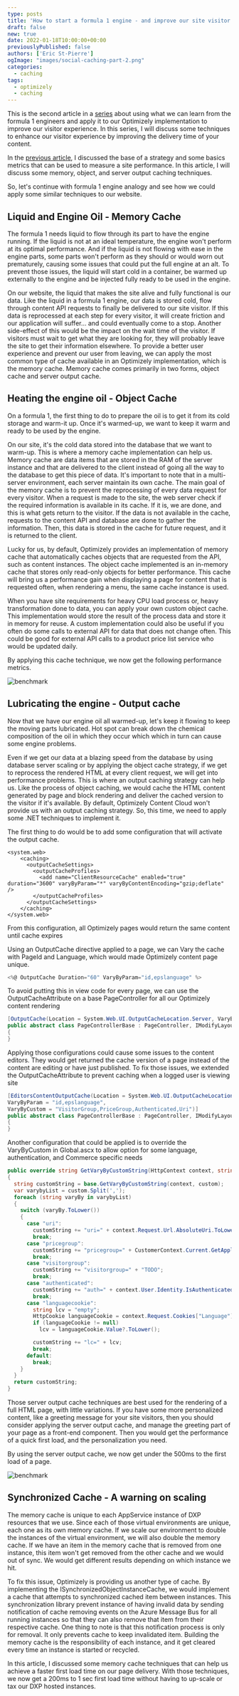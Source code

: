 ```yaml
---
type: posts
title: 'How to start a formula 1 engine - and improve our site visitor experience (part 2)'
draft: false
new: true
date: 2022-01-18T10:00:00+00:00
previouslyPublished: false
authors: ['Eric St-Pierre']
ogImage: "images/social-caching-part-2.png"
categories:
  - caching
tags:
  - optimizely
  - caching
---
```


This is the second article in a [series](https://eric.st-pierre.xyz/categories/caching/) about using what we can learn from the formula 1 engineers and apply it to our Optimizely implementation to improve our visitor experience. In this series, I will discuss some techniques to enhance our visitor experience by improving the delivery time of your content.

In the [previous article](https://eric.st-pierre.xyz/posts/caching-strategy-part-1/), I discussed the base of a strategy and some basics metrics that can be used to measure a site performance.  In this article, I will discuss some memory, object, and server output caching techniques.

So, let's continue with formula 1 engine analogy and see how we could apply some similar techniques to our website.

## Liquid and Engine Oil - Memory Cache


The formula 1 needs liquid to flow through its part to have the engine running. If the liquid is not at an ideal temperature, the engine won't perform at its optimal performance. And if the liquid is not flowing with ease in the engine parts, some parts won't perform as they should or would worn out prematurely, causing some issues that could put the full engine at an alt.  To prevent those issues,  the liquid will start cold in a container, be warmed up externally to the engine and be injected fully ready to be used in the engine.

On our website, the liquid that makes the site alive and fully functional is our data. Like the liquid in a formula 1 engine, our data is stored cold, flow through content API requests to finally be delivered to our site visitor. If this data is reprocessed at each step for every visitor, it will create friction and our application will suffer... and could eventually come to a stop. Another side-effect of this would be the impact on the wait time of the visitor. If visitors must wait to get what they are looking for, they will probably leave the site to get their information elsewhere.  To provide a better user experience and prevent our user from leaving, we can apply the most common type of cache available in an Optimizely implementation, which is the memory cache. Memory cache comes primarily in two forms, object cache and server output cache.

## Heating the engine oil - Object Cache


On a formula 1, the first thing to do to prepare the oil is to get it from its cold storage and warm-it up. Once it's warmed-up, we want to keep it warm and ready to be used by the engine.

On our site, it's the cold data stored into the database that we want to warm-up.  This is where a memory cache implementation can help us.  Memory cache are data items that are stored in the RAM of the server instance and that are delivered to the client instead of going all the way to the database to get this piece of data.  It's important to note that in a multi-server environment, each server maintain its own cache.  The main goal of the memory cache is to prevent the reprocessing of every data request for every visitor. When a request is made to the site, the web server check if the required information is available in its cache. If it is, we are done, and this is what gets return to the visitor. If the data is not available in the cache, requests to the content API and database are done to gather the information. Then, this data is stored in the cache for future request, and it is returned to the client. 

Lucky for us, by default, Optimizely provides an implementation of memory cache that automatically caches objects that are requested from the API, such as content instances.  The object cache implemented is an in-memory cache that stores only read-only objects for better performance.  This cache will bring us a performance gain when displaying a page for content that is requested often, when rendering a menu, the same cache instance is used. 

When you have site requirements for heavy CPU load process or, heavy transformation done to data, you can apply your own custom object cache.  This implementation would store the result of the process data and store it in memory for reuse.  A custom implementation could also be useful if you often do some calls to external API for data that does not change often.  This could be good for external API calls to a product price list service who would be updated daily.

By applying this cache technique, we now get the following performance metrics.

![benchmark](images/benchmark-1.png)

## Lubricating the engine - Output cache


Now that we have our engine oil all warmed-up, let's keep it flowing to keep the moving parts lubricated. Hot spot can break down the chemical composition of the oil in which they occur which which in turn can cause some engine problems.

Even if we get our data at a blazing speed from the database by using database server scaling or by applying the object cache strategy, if we get to reprocess the rendered HTML at every client request, we will get into performance problems. This is where an output caching strategy can help us. Like the process of object caching, we would cache the HTML content generated by page and block rendering and deliver the cached version to the visitor if it's available.  By default, Optimizely Content Cloud won't provide us with an output caching strategy.  So, this time, we need to apply some .NET techniques to implement it.

The first thing to do would be to add some configuration that will activate the output cache.

```
<system.web>
    <caching>
      <outputCacheSettings> 
        <outputCacheProfiles>
          <add name="ClientResourceCache" enabled="true" duration="3600" varyByParam="*" varyByContentEncoding="gzip;deflate" />
        </outputCacheProfiles>
      </outputCacheSettings>
    </caching>
</system.web>
```
From this configuration, all Optimizely pages would return the same content until cache expires

Using an OutputCache directive applied to a page, we can Vary the cache with PageId and Language, which would made Optimizely content page unique.

```csharp
<%@ OutputCache Duration="60" VaryByParam="id,epslanguage" %>
```

To avoid putting this in view code for every page, we can use the OutputCacheAttribute on a base PageController for all our Optimizely content rendering  

```csharp
[OutputCache(Location = System.Web.UI.OutputCacheLocation.Server, VaryByParam = "id,epslanguage")]
public abstract class PageControllerBase : PageController, IModifyLayout where T : SitePageData
{
}
```

Applying those configurations could cause some issues to the content editors.  They would get returned the cache version of a page instead of the content are editing or have just published.  To fix those issues, we extended the OutputCacheAttribute to prevent caching when a logged user is viewing site  

```csharp
[EditorsContentOutputCache(Location = System.Web.UI.OutputCacheLocation.Server,
VaryByParam = "id,epslanguage",
VaryByCustom = "VisitorGroup,PriceGroup,Authenticated,Uri")]
public abstract class PageControllerBase : PageController, IModifyLayout where T : SitePageData
{
}
```

Another configuration that could be applied is to override the VaryByCustom in Global.ascx to allow option for some language, authentication, and Commerce specific needs  

```csharp
public override string GetVaryByCustomString(HttpContext context, string custom)
{
  string customString = base.GetVaryByCustomString(context, custom);
  var varybyList = custom.Split(',');
  foreach (string varyBy in varybyList)
  {
    switch (varyBy.ToLower())
    {
      case "uri":
        customString += "uri=" + context.Request.Url.AbsoluteUri.ToLower();
        break;
      case "pricegroup":
        customString += "pricegroup=" + CustomerContext.Current.GetApplicablePriceCode();
        break;
      case "visitorgroup":
        customString += "visitorgroup=" + "TODO";
        break;
      case "authenticated":
        customString += "auth=" + context.User.Identity.IsAuthenticated.ToString().ToLower();
        break;
      case "languagecookie":
        string lcv = "empty";
        HttpCookie languageCookie = context.Request.Cookies["Language"];
        if (languageCookie != null)
          lcv = languageCookie.Value?.ToLower();

        customString += "lc=" + lcv;
        break;
      default:
        break;
    }
  }
  return customString;
}
```

Those server output cache techniques are best used for the rendering of a full HTML page, with little variations.  If you have some more personalized content, like a greeting message for your site visitors, then you should consider applying the server output cache, and manage the greeting part of your page as a front-end component.  Then you would get the performance of a quick first load, and the personalization you need.

  
By using the server output cache, we now get under the 500ms to the first load of a page.

![benchmark](images/benchmark-2.png)

## Synchronized Cache - A warning on scaling


The memory cache is unique to each AppService instance of DXP resources that we use. Since each of those virtual environments are unique, each one as its own memory cache. If we scale our environment to double the instances of the virtual environment, we will also double the memory cache. If we have an item in the memory cache that is removed from one instance, this item won't get removed from the other cache and we would out of sync. We would get different results depending on which instance we hit.

To fix this issue, Optimizely is providing us another type of cache. By implementing the ISynchronizedObjectInstanceCache, we would implement a cache that attempts to synchronized cached item between instances. This synchronization library prevent instance of having invalid data by sending notification of cache removing events on the Azure Message Bus for all running instances so that they can also remove that item from their respective cache. One thing to note is that this notification process is only for removal. It only prevents cache to keep invalidated item. Building the memory cache is the responsibility of each instance, and it get cleared every time an instance is started or recycled.

In this article, I discussed some memory cache techniques that can help us achieve a faster first load time on our page delivery.  With those techniques, we now get a 200ms to 1 sec first load time without having to up-scale or tax our DXP hosted instances.
